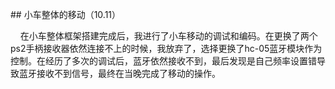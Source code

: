 ## 小车整体的移动（10.11）

    在小车整体框架搭建完成后，我进行了小车移动的调试和编码。在更换了两个ps2手柄接收器依然连接不上的时候，我放弃了，选择更换了hc-05蓝牙模块作为控制。在经历了多次的调试后，蓝牙依然接收不到，最后发现是自己频率设置错导致蓝牙接收不到信号，最终在当晚完成了移动的操作。
